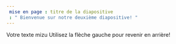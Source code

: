 ```yaml
---
 mise en page : titre de la diapositive
 : " Bienvenue sur notre deuxième diapositive! "
---
```

Votre texte mizu
Utilisez la flèche gauche pour revenir en arrière!
